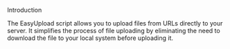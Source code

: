 Introduction

The EasyUpload script allows you to upload files from URLs directly to your server. It simplifies the process of file uploading by eliminating the need to download the file to your local system before uploading it.
